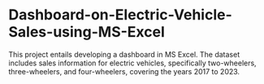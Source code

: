 # Dashboard-on-Electric-Vehicle-Sales-using-MS-Excel
This project entails developing a dashboard in MS Excel. The dataset includes sales information for electric vehicles, specifically two-wheelers, three-wheelers, and four-wheelers, covering the years 2017 to 2023.
